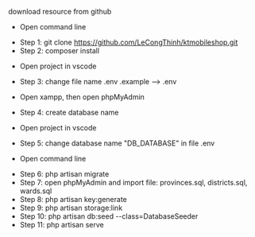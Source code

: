 download resource from github
- Open command line
+ Step 1: git clone https://github.com/LeCongThinh/ktmobileshop.git
+ Step 2: composer install
- Open project in vscode
+ Step 3: change file name .env .example --> .env
- Open xampp, then open phpMyAdmin
+ Step 4: create database name
- Open project in vscode
+ Step 5: change database name "DB_DATABASE" in file .env
- Open command line
+ Step 6: php artisan migrate
+ Step 7: open phpMyAdmin and import file: provinces.sql, districts.sql, wards.sql
+ Step 8: php artisan key:generate
+ Step 9: php artisan storage:link
+ Step 10: php artisan db:seed --class=DatabaseSeeder
+ Step 11: php artisan serve